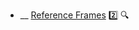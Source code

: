* __ [Reference Frames](./uml/sequenceDiagrams/parallelPaths) :two: <trigger for="pop:sequence-diagrams-referenceFrames-preview">:mag:</trigger>

<popover id="pop:sequence-diagrams-referenceFrames-preview" title=":mag: Reference Frames" placement="right">
  <div slot="content">
    <include src=".\preview.md" />
  </div>
</popover>
